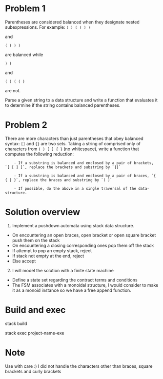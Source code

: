 # Problem 1
Parentheses are considered balanced when they designate nested subexpressions. 
For example:
`( ) ( ( ) )`

and 

`( ( ) )`

are balanced while 

`) (` 

and 

`( ) ( ( )`

are not.

Parse a given string to a data structure and write a function that evaluates it to determine if the string contains balanced parentheses.

# Problem 2
There are more characters than just parentheses that obey balanced syntax:  `[]`  and `{}` are two sets. Taking a string of comprised only of characters from `( ) [ ] { }` (no whitespace), write a function that computes the following reduction:  

        - If a substring is balanced and enclosed by a pair of brackets, `[ [ ] ]`, replace the brackets and substring by `{}`
        
        - If a substring is balanced and enclosed by a pair of braces, `{ { } }`, replace the braces and substring by `( )`
        
        - If possible, do the above in a single traversal of the data-structure.


# Solution overview

1) Implement a pushdown automata using stack data structure.
 - On encountering an open braces, open bracket or open square bracket push them on the stack
 - On encountering a closing corresponding ones  pop them off the stack 
 - If attempt to pop an empty stack, reject 
 - If stack not empty at the end, reject
 - Else accept

2) I will model the solution with a finite state machine
 - Define a state set regarding the contract terms and conditions
 - The FSM associates with a monoidal structure, I would consider to make it as a monoid instance so we have a free append function.

# Build and exec
stack build

stack exec project-name-exe

# Note
Use with care :) I did not handle the characters other than braces, square brackets and curly brackets 

